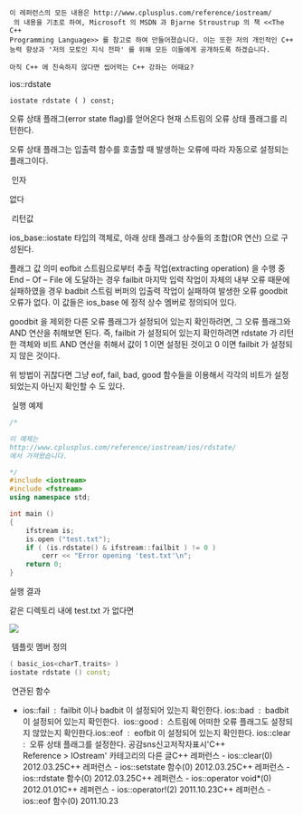 

```warning
이 레퍼런스의 모든 내용은 http://www.cplusplus.com/reference/iostream/
 의 내용을 기초로 하여, Microsoft 의 MSDN 과 Bjarne Stroustrup 의 책 <<The C++ 
Programming Language>> 를 참고로 하여 만들어졌습니다. 이는 또한 저의 개인적인 C++ 능력 향상과 '저의 모토인 지식 전파' 를 위해 모든 이들에게 공개하도록 하겠습니다.
```

```info
아직 C++ 에 친숙하지 않다면 씹어먹는 C++ 강좌는 어때요?
```


ios::rdstate

```info
iostate rdstate ( ) const;

```

오류 상태 플래그(error state flag)를 얻어온다
현재 스트림의 오류 상태 플래그를 리턴한다.

오류 상태 플래그는 입출력 함수를 호출할 때 발생하는 오류에 따라 자동으로 설정되는 플래그이다. 

 인자

없다

 리턴값

ios_base::iostate 타입의 객체로, 아래 상태 플래그 상수들의 조합(OR 연산) 으로 구성된다.  



플래그 값
의미
eofbit
스트림으로부터 추출 작업(extracting operation) 을 수행 중 End – Of –
  File 에 도달하는 경우
failbit
마지막 입력 작업이 자체의 내부 오류 때문에 실패하였을
  경우 
badbit
스트림 버퍼의 입출력 작업이 실패하여 발생한 오류
goodbit
오류가 없다. 
이 값들은 ios_base 에 정적 상수 멤버로 정의되어 있다.

goodbit 을 제외한 다른 오류 플래그가 설정되어 있는지 확인하려면, 그 오류 플래그와 AND 연산을 취해보면 된다. 즉, failbit 가 설정되어 있는지 확인하려면 rdstate 가 리턴한 객체와 비트 AND 연산을 취해서 값이 1 이면 설정된 것이고 0 이면 failbit 가 설정되지 않은 것이다. 

위 방법이 귀찮다면 그냥 eof, fail, bad, good 함수들을 이용해서 각각의 비트가 설정되었는지 아닌지 확인할 수 도 있다. 

 실행 예제


```cpp
/*

이 예제는
http://www.cplusplus.com/reference/iostream/ios/rdstate/
에서 가져왔습니다.

*/
#include <iostream>
#include <fstream>
using namespace std;

int main () 
{
    ifstream is;
    is.open ("test.txt");
    if ( (is.rdstate() & ifstream::failbit ) != 0 )
        cerr << "Error opening 'test.txt'\n";
    return 0;
}
```


실행 결과

같은 디렉토리 내에 test.txt 가 없다면

![](http://img1.daumcdn.net/thumb/R1920x0/?fname=http%3A%2F%2Fcfile21.uf.tistory.com%2Fimage%2F193DD94F4F6E6A952D5EB7)


 템플릿 멤버 정의


```cpp
( basic_ios<charT,traits> )
iostate rdstate () const;

```


 연관된 함수


* ios::fail  :  failbit 이나 badbit 이 설정되어 있는지 확인한다. 
ios::bad  :  badbit 이 설정되어 있는지 확인한다.  
ios::good :  스트림에 어떠한 오류 플래그도 설정되지 않았는지 확인한다.ios::eof  :  eofbit 이 설정되어 있는지 확인한다. ios::clear  :  오류 상태 플래그를 설정한다.
공감sns신고저작자표시'C++ Reference > IOstream' 카테고리의 다른 글C++ 레퍼런스 - ios::clear(0)
2012.03.25C++ 레퍼런스 - ios::setstate 함수(0)
2012.03.25C++ 레퍼런스 - ios::rdstate 함수(0)
2012.03.25C++ 레퍼런스 - ios::operator void*(0)
2012.01.01C++ 레퍼런스 - ios::operator!(2)
2011.10.23C++ 레퍼런스 - ios::eof 함수(0)
2011.10.23

